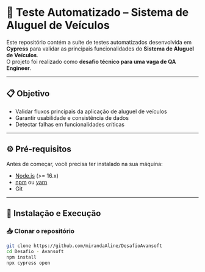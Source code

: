
# 🧪 Teste Automatizado – Sistema de Aluguel de Veículos

Este repositório contém a suíte de testes automatizados desenvolvida em **Cypress** para validar as principais funcionalidades do **Sistema de Aluguel de Veículos**.  
O projeto foi realizado como **desafio técnico para uma vaga de QA Engineer**.

---

## 📋 Objetivo

- Validar fluxos principais da aplicação de aluguel de veículos
- Garantir usabilidade e consistência de dados
- Detectar falhas em funcionalidades críticas

---

## ⚙️ Pré-requisitos

Antes de começar, você precisa ter instalado na sua máquina:

- [Node.js](https://nodejs.org/) (>= 16.x)
- [npm](https://www.npmjs.com/) ou [yarn](https://yarnpkg.com/)
- Git

---

## 🚀 Instalação e Execução

### 📥 Clonar o repositório
```bash
git clone https://github.com/mirandaAline/DesafioAvansoft
cd Desafio - Avansoft
npm install
npx cypress open
